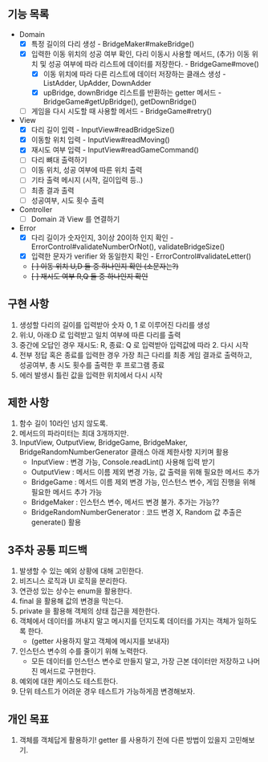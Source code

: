 ## 기능 목록
- Domain
  - [x] 특정 길이의 다리 생성 - BridgeMaker#makeBridge()
  - [x] 입력한 이동 위치의 성공 여부 확인, 다리 이동시 사용할 메서드, (추가) 이동 위치 및 성공 여부에 따라 리스트에 데이터를 저장한다. - BridgeGame#move()
    - [x] 이동 위치에 따라 다른 리스트에 데이터 저장하는 클래스 생성 - ListAdder, UpAdder, DownAdder
    - [x] upBridge, downBridge 리스트를 반환하는 getter 메서드 - BridgeGame#getUpBridge(), getDownBridge()
  - [ ] 게임을 다시 시도할 때 사용할 메서드 - BridgeGame#retry()
- View
  - [x] 다리 길이 입력 - InputView#readBridgeSize()
  - [x] 이동할 위치 입력 - InputView#readMoving()
  - [x] 재시도 여부 입력 - InputView#readGameCommand()
  - [ ] 다리 뼈대 출력하기
  - [ ] 이동 위치, 성공 여부에 따른 위치 출력
  - [ ] 기타 출력 메시지 (시작, 길이입력 등..)
  - [ ] 최종 결과 출력
  - [ ] 성공여부, 시도 횟수 출력
- Controller
  - [ ] Domain 과 View 를 연결하기  
- Error
  - [x] 다리 길이가 숫자인지, 3이상 20이하 인지 확인 - ErrorControl#validateNumberOrNot(), validateBridgeSize()
  - [x] 입력한 문자가 verifier 와 동일한지 확인 - ErrorControl#validateLetter()
  - ~~[ ] 이동 위치 U,D 둘 중 하나인지 확인 (소문자는?)~~
  - ~~[ ] 재시도 여부 R,Q 둘 중 하나인지 확인~~

## 구현 사항
1. 생성할 다리의 길이를 입력받아 숫자 0, 1 로 이루어진 다리를 생성
2. 위:U, 아래:D 로 입력받고 일치 여부에 따른 다리를 출력
3. 중간에 오답인 경우 재시도: R, 종료: Q 로 입력받아 입력값에 따라 2. 다시 시작
4. 전부 정답 혹은 종료를 입력한 경우 가장 최근 다리를 최종 게임 결과로 출력하고, 성공여부, 총 시도 횟수를 출력한 후 프로그램 종료
5. 에러 발생시 틀린 값을 입력한 위치에서 다시 시작

## 제한 사항
1. 함수 길이 10라인 넘지 않도록.
2. 메서드의 파라미터는 최대 3개까지만.
3. InputView, OutputView, BridgeGame, BridgeMaker, BridgeRandomNumberGenerator 클래스 아래 제한사항 지키며 활용
   - InputView : 변경 가능, Console.readLint() 사용해 입력 받기
   - OutputView : 메서드 이름 제외 변경 가능, 값 출력을 위해 필요한 메서드 추가
   - BridgeGame : 메서드 이름 제외 변경 가능, 인스턴스 변수, 게임 진행을 위해 필요한 메서드 추가 가능
   - BridgeMaker : 인스턴스 변수, 메서드 변경 불가. 추가는 가능??
   - BridgeRandomNumberGenerator : 코드 변경 X, Random 값 추출은 generate() 활용

## 3주차 공통 피드백
1. 발생할 수 있는 예외 상황에 대해 고민한다.
2. 비즈니스 로직과 UI 로직을 분리한다.
3. 연관성 있는 상수는 enum을 활용한다.
4. final 을 활용해 값의 변경을 막는다.
5. private 을 활용해 객체의 상태 접근을 제한한다.
6. 객체에서 데이터를 꺼내지 말고 메시지를 던지도록 데이터를 가지는 객체가 일하도록 한다.
   - (getter 사용하지 말고 객체에 메시지를 보내자)
7. 인스턴스 변수의 수를 줄이기 위해 노력한다.
   - 모든 데이터를 인스턴스 변수로 만들지 말고, 가장 근본 데이터만 저장하고 나머진 메서드로 구현한다.
8. 예외에 대한 케이스도 테스트한다.
9. 단위 테스트가 어려운 경우 테스트가 가능하게끔 변경해보자.

## 개인 목표
1. 객체를 객체답게 활용하기! getter 를 사용하기 전에 다른 방법이 있을지 고민해보기.